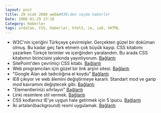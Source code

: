 ```yaml
---
layout: post
title: 29 ocak 2008 web&#039;den seçme haberler
Date: 2008-01-29 23:16
Category: Haberler
tags: ardalan, CSS, Haberler, html5, ie, ie8, XHTML
---
```


-   W3C'nin içeriğini Türkçeye çevirmişler. Gerçekten güzel bir doküman
    olmuş. Bu kadar geç fark etmem çok büyük kayıp. CSS kitabımı
    yazarken Türkçe terimler ve içerğinden yaralandım. Bu arada CSS
    kitabımın birincisini yakında yayınlıyorum. [Bağlantı][]
-   SitePoint'den çevrimiçi CSS kitabı. [Bağlantı][1]
-   Web programcıları için güzel bir link arşivi sitesi. [Bağlantı][2]
-   "Google Alan adı tadıcılığına el koydu" [Bağlantı][3]
-   IE8 çıkıyor ve web âlemini değiştirmeye kararlı. Standart mod ve
    garip mod kavramını değiştecek gibi. [Bağlantı][4]
-   "Elementlerinizi sıfırlayın" [Bağlantı][6]
-   Linki resimlere stil vermek. [Bağlantı][7]
-   CSS kodlarınız IE'ye uygun hale getirmek için 5 ipucu. [Bağlantı][8]
-   İki artalan(background) resmi uygulamak. [Bağlantı][9]


  [Bağlantı]: http://www.belgeler.org/recs/css2/index.html#index-toc
    "W3C içeriği Türkçe"
  [1]: http://reference.sitepoint.com/css "CSS kitabı"
  [2]: http://webdevelopersfieldguide.com/#csstechniques "linkler"
  [3]: http://www.suaygiri.com/alan-adi-tadiciligina-google-el-koydu/
    "Tatlı alan adı"
  [4]: http://www.456bereastreet.com/archive/200801/standards_mode_is_the_new_quirks_mode/
    "IE8"
  [6]: http://www.orhanekici.com/elementlerinizi-sifirlayin "sıfırla"
  [7]: http://cssglobe.com/post/1238/style-your-image-links
    "linki resimlere stil ver"
  [8]: http://scarfoo.com/archives/16 "ie sorunlarını giderme"
  [9]: http://techknack.blogspot.com/2008/01/css-trick-two-background-images.html
    "iki artalan"
